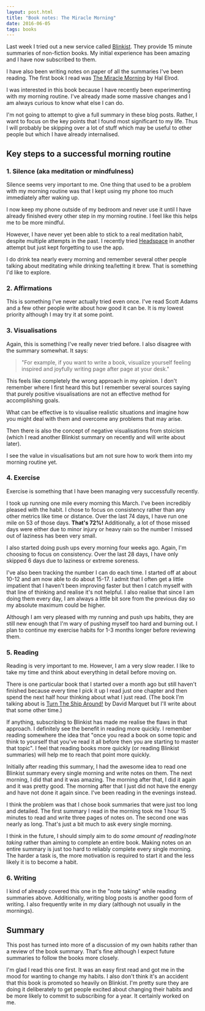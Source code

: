 ```yaml
---
layout: post.html
title: "Book notes: The Miracle Morning"
date: 2016-06-05
tags: books
---
```


Last week I tried out a new service called [Blinkist](https://www.blinkist.com/en/). They provide 15 minute summaries of non-fiction books. My initial experience has been amazing and I have now subscribed to them.

I have also been writing notes on paper of all the summaries I've been reading. The first book I read was [The Miracle Morning](https://www.blinkist.com/en/books/the-miracle-morning-en.html) by Hal Elrod.

<!--more-->

I was interested in this book because I have recently been experimenting with my morning routine. I've already made some massive changes and I am always curious to know what else I can do. 

I'm not going to attempt to give a full summary in these blog posts. Rather, I want to focus on the key points that I found most significant to my life. Thus I will probably be skipping over a lot of stuff which may be useful to other people but which I have already internalised.

## Key steps to a successful morning routine

### 1. Silence (aka meditation or mindfulness)

Silence seems very important to me. One thing that used to be a problem with my morning routine was that I kept using my phone too much immediately after waking up. 

I now keep my phone outside of my bedroom and never use it until I have already finished every other step in my morning routine. I feel like this helps me to be more mindful.

However, I have never yet been able to stick to a real meditation habit, despite multiple attempts in the past. I recently tried [Headspace](https://www.headspace.com/) in another attempt but just kept forgetting to use the app. 

I do drink tea nearly every morning and remember several other people talking about meditating while drinking tea/letting it brew. That is something I'd like to explore.

### 2. Affirmations

This is something I've never actually tried even once. I've read Scott Adams and a few other people write about how good it can be. It is my lowest priority although I may try it at some point.

### 3. Visualisations

Again, this is something I've really never tried before. I also disagree with the summary somewhat. It says:

> "For example, if you want to write a book, visualize yourself feeling inspired and joyfully writing page after page at your desk."

This feels like completely the wrong approach in my opinion. I don't remember where I first heard this but I remember several sources saying that purely positive visualisations are not an effective method for accomplishing goals. 

What can be effective is to visualise realistic situations and imagine how you might deal with them and overcome any problems that may arise.

Then there is also the concept of negative visualisations from stoicism (which I read another Blinkist summary on recently and will write about later). 

I see the value in visualisations but am not sure how to work them into my morning routine yet. 

### 4. Exercise

Exercise is something that I have been managing very successfully recently. 

I took up running one mile every morning this March. I've been incredibly pleased with the habit. I chose to focus on consistency rather than any other metrics like time or distance. Over the last 74 days, I have run one mile on 53 of those days. **That's 72%!** Additionally, a lot of those missed days were either due to minor injury or heavy rain so the number I missed out of laziness has been very small. 

I also started doing push ups every morning four weeks ago. Again, I'm choosing to focus on consistency. Over the last 28 days, I have only skipped 6 days due to laziness or extreme soreness. 

I've also been tracking the number I can do each time. I started off at about 10-12 and am now able to do about 15-17. I admit that I often get a little impatient that I haven't been improving faster but then I catch myself with that line of thinking and realise it's not helpful. I also realise that since I am doing them every day, I am always a little bit sore from the previous day so my absolute maximum could be higher.

Although I am very pleased with my running and push ups habits, they are still new enough that I'm wary of pushing myself too hard and burning out. I plan to continue my exercise habits for 1-3 months longer before reviewing them.

### 5. Reading

Reading is very important to me. However, I am a very slow reader. I like to take my time and think about everything in detail before moving on. 

There is one particular book that I started over a month ago but still haven't finished because every time I pick it up I read just one chapter and then spend the next half hour thinking about what I just read. (The book I'm talking about is [Turn The Ship Around!](https://www.amazon.co.uk/Turn-Ship-Around-Building-ebook/dp/B015QQ10HE/ref=tmm_kin_swatch_0?_encoding=UTF8&qid=&sr=) by David Marquet but I'll write about that some other time.)

If anything, subscribing to Blinkist has made me realise the flaws in that approach. I definitely see the benefit in reading more quickly. I remember reading somewhere the idea that "once you read a book on some topic and think to yourself that you've read it all before then you are starting to master that topic". I feel that reading books more quickly (or reading Blinkist summaries) will help me to reach that point more quickly.

Initially after reading this summary, I had the awesome idea to read one Blinkist summary every single morning and write notes on them. The next morning, I did that and it was amazing. The morning after that, I did it again and it was pretty good. The morning after that I just did not have the energy and have not done it again since. I've been reading in the evenings instead. 

I think the problem was that I chose book summaries that were just too long and detailed. The first summary I read in the morning took me 1 hour 15 minutes to read and write three pages of notes on. The second one was nearly as long. That's just a bit much to ask every single morning.

I think in the future, I should simply aim to do *some amount of reading/note taking* rather than aiming to complete an entire book. Making notes on an entire summary is just too hard to reliably complete every single morning. The harder a task is, the more motivation is required to start it and the less likely it is to become a habit.

### 6. Writing

I kind of already covered this one in the "note taking" while reading summaries above. Additionally, writing blog posts is another good form of writing. I also frequently write in my diary (although not usually in the mornings). 

## Summary

This post has turned into more of a discussion of my own habits rather than a review of the book summary. That's fine although I expect future summaries to follow the books more closely. 

I'm glad I read this one first. It was an easy first read and got me in the mood for wanting to change my habits. I also don't think it's an accident that this book is promoted so heavily on Blinkist. I'm pretty sure they are doing it deliberately to get people excited about changing their habits and be more likely to commit to subscribing for a year. It certainly worked on me.
